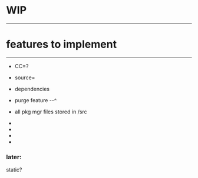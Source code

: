 # WIP
--------

# features to implement
-------------------------
* CC=?
* source=
* dependencies
* purge feature --^

* all pkg mgr files stored in /src
* 
* 
* 
* 

### later:

static?
